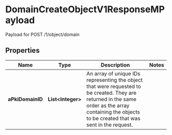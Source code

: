 

# DomainCreateObjectV1ResponseMPayload

Payload for POST /1/object/domain

## Properties

| Name | Type | Description | Notes |
|------------ | ------------- | ------------- | -------------|
|**aPkiDomainID** | **List&lt;Integer&gt;** | An array of unique IDs representing the object that were requested to be created.  They are returned in the same order as the array containing the objects to be created that was sent in the request. |  |



